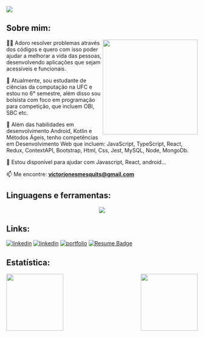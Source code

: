
<img align="center" src="https://readme-typing-svg.herokuapp.com?size=30&duration=4000&color=41ADFB&center=falso&vCenter=falso&width=650&height=90&lines=Olá,+eu+sou+o+Victor+Mesquita;Bem-vindo+ao+meu+perfil!;">

## Sobre mim: 

<img align="right" src="https://i.pinimg.com/originals/18/a4/94/18a4949fc9c8067172d3b96e302e7097.gif" height="250"/>
<!-- <img align="right" src="https://github.com/thiagodanobrega/thiagodanobrega/blob/main/programmer.gif?raw=true" height="250"/> -->


👩‍💻 Adoro resolver problemas através dos códigos e quero com isso poder ajudar a melhorar a vida das pessoas, desenvolvendo aplicações que sejam acessíveis e funcionais. 

🔭 Atualmente, sou estudante de ciências da computação na UFC e estou no 6° semestre, além disso sou bolsista com foco em programação para competição, que incluem OBI, SBC etc.

🧠 Além das habilidades em desenvolvimento Android, Kotlin e Métodos Ágeis, tenho competências em Desenvolvimento Web que incluem: JavaScript, TypeScript, React, Redux, ContextAPI, Bootstrap, Html, Css, Jest, MySQL, Node, MongoDb.

💬 Estou disponível para ajudar com Javascript, React, android...

📫 Me encontre: **victorjonesmesquits@gmail.com**
  

## Linguagens e ferramentas:

<p align="center">
    <img src="https://skillicons.dev/icons?i=js,ts,react,redux,nextjs,bootstrap,css,html,jest,nodejs,mysql,git,figma&perline=7" />
</p>
   
## Links:  

[![linkedin](https://img.shields.io/badge/gmail-D14836?&style=for-the-badge&logo=gmail&logoColor=white&link=mailto:victorjonesmesquits@gmail.com)](mailto:victorjonesmesquits@gmail.com)
[![linkedin](https://img.shields.io/badge/linkedin-0A66C2?style=for-the-badge&logo=linkedin&logoColor=white)](https://www.linkedin.com/in/victor-mesquita-b6a211198/)
[![portfolio](https://img.shields.io/badge/my_portfolio-000?style=for-the-badge&logo=ko-fi&logoColor=white)](https://victor-joness.github.io/Portifolio/)
[![Resume Badge](https://img.shields.io/badge/-Resume-000?style=for-the-badge&logo=read-the-docs&logoColor=white)](https://gitconnected.com/victor-joness/resume)

## Estatística:

<img height="150em" align="right" src="https://github-readme-stats.vercel.app/api?username=victor-joness&show_icons=true&theme=algolia"/>
<img height="150em" src="https://github-readme-stats.vercel.app/api/top-langs/?username=victor-joness&layout=compact&langs_count=7&theme=algolia"/>

 <!--
- 🔭 I’m currently working on ...
- 🌱 I’m currently learning ...
- 👯 I’m looking to collaborate on ...
- 🤔 I’m looking for help with ...
- 💬 Ask me about ...
- 📫 How to reach me: ...
- 😄 Pronouns: ...
- ⚡ Fun fact: ...
-->
 
     
